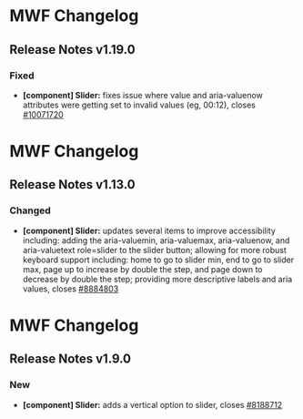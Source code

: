# MWF Changelog
## Release Notes v1.19.0
### Fixed
* **[component] Slider:** fixes issue where value and aria-valuenow attributes were getting set to invalid values (eg, 00:12), closes [#10071720](https://microsoft.visualstudio.com/DefaultCollection/OSGS/_workitems?id=10071720)

# MWF Changelog
## Release Notes v1.13.0
### Changed
* **[component] Slider:** updates several items to improve accessibility including: adding the aria-valuemin, aria-valuemax, aria-valuenow, and aria-valuetext role=slider to the slider button; allowing for more robust keyboard support including: home to go to slider min, end to go to slider max, page up to increase by double the step, and page down to decrease by double the step; providing more descriptive labels and aria values, closes [#8884803](https://microsoft.visualstudio.com/DefaultCollection/OSGS/_workitems?id=8884803)

# MWF Changelog
## Release Notes v1.9.0
### New
* **[component] Slider:** adds a vertical option to slider, closes [#8188712](https://microsoft.visualstudio.com/DefaultCollection/OSGS/_workitems?id=8188712)

